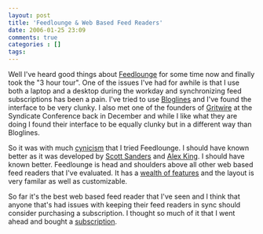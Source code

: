 ```yaml
---
layout: post
title: 'Feedlounge & Web Based Feed Readers'
date: 2006-01-25 23:09
comments: true
categories : []
tags:
---
```

Well I've heard good things about <a href="http://feedlounge.com/">Feedlounge</a> for some time now and finally took the "3 hour tour". One of the issues I've had for awhile is that I use both a laptop and a desktop during the workday and synchronizing feed subscriptions has been a pain. I've tried to use <a href="http://bloglines.com/">Bloglines</a> and I've found the interface to be very clunky. I also met one of the founders of <a href="http://gritwire.com">Gritwire</a> at the Syndicate Conference back in December and while I like what they are doing I found their interface to be equally clunky but in a different way than Bloglines.

So it was with much <a href="http://dictionary.reference.com/search?q=cynicism">cynicism</a> that I tried Feedlounge. I should have known better as it was developed by <a href="http://dotnot.org/blog/">Scott Sanders</a> and <a href="http://www.alexking.org/">Alex King</a>. I should have known better. Feedlounge is head and shoulders above all other web based feed readers that I've evaluated. It has a <a href="http://feedlounge.com/features/">wealth of features</a> and the layout is very familar as well as customizable.

So far it's the best web based feed reader that I've seen and I think that anyone that's had issues with keeping their feed readers in sync should consider purchasing a subscription. I thought so much of it that I went ahead and bought a <a href="http://feedlounge.com/register/">subscription</a>. 

